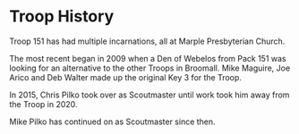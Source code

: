 # Troop History

Troop 151 has had multiple incarnations, all at Marple Presbyterian Church.

The most recent began in 2009 when a Den of Webelos from Pack 151 was looking for an alternative to the other Troops in Broomall. Mike Maguire, Joe Arico and Deb Walter made up the original Key 3 for the Troop.

In 2015, Chris Pilko took over as Scoutmaster until work took him away from the Troop in 2020.

Mike Pilko has continued on as Scoutmaster since then.